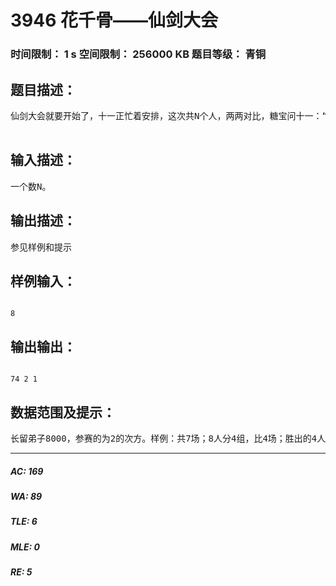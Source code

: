 # 3946 花千骨——仙剑大会   
### 时间限制： 1 s     空间限制： 256000 KB     题目等级： 青铜  
## 题目描述：  

<pre>
仙剑大会就要开始了，十一正忙着安排，这次共N个人，两两对比，糖宝问十一：“十一师兄，十一师兄！按长留的比赛方法，要比几场？怎么比啊”，于是，十一师兄萌化了。  

</pre>
  
  
## 输入描述：  

<pre>
一个数N。
</pre>
  
  
## 输出描述：  

<pre>
参见样例和提示
</pre>
  
  
## 样例输入：  

<pre><code>
8
</code></pre>
  
  
## 输出输出：  

<pre><code>
74 2 1
</code></pre>
  
  
## 数据范围及提示：  

<pre>
长留弟子8000，参赛的为2的次方。样例：共7场；8人分4组，比4场；胜出的4人分2组，比2场；胜出的2人分1组，比1场；
</pre>
  
  
***  

##### AC: 169  
##### WA: 89  
##### TLE: 6  
##### MLE: 0  
##### RE: 5  
